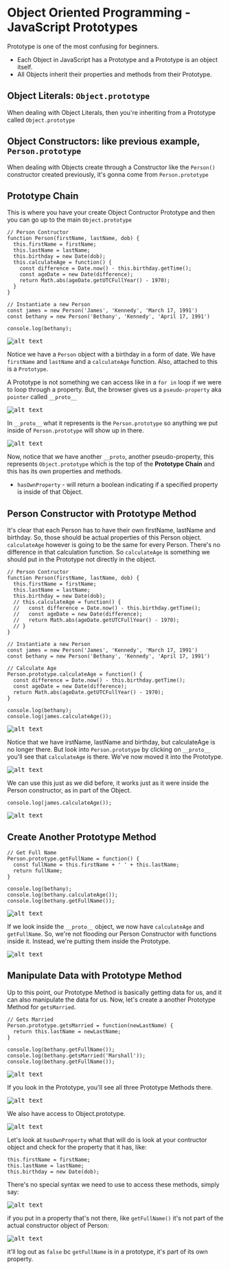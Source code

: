 # Object Oriented Programming - JavaScript Prototypes

Prototype is one of the most confusing for beginners. 

* Each Object in JavaScript has a Prototype and a Prototype is an object itself.
* All Objects inherit their properties and methods from their Prototype.

## Object Literals: ```Object.prototype```

When dealing with Object Literals, then you're inheriting from a Prototype called ```Object.prototype```

## Object Constructors: like previous example, ```Person.prototype```

When dealing with Objects create through a Constructor like the ```Person()``` constructor created previously, it's gonna come from ```Person.prototype```

## Prototype Chain

This is where you have your create Object Contructor Prototype and then you can go up to the main ```Object.prototype```

```
// Person Contructor
function Person(firstName, lastName, dob) {
  this.firstName = firstName;
  this.lastName = lastName;
  this.birthday = new Date(dob);
  this.calculateAge = function() {
    const difference = Date.now() - this.birthday.getTime();
    const ageDate = new Date(difference);
    return Math.abs(ageDate.getUTCFullYear() - 1970);
  }
}

// Instantiate a new Person
const james = new Person('James', 'Kennedy', 'March 17, 1991')
const bethany = new Person('Bethany', 'Kennedy', 'April 17, 1991')

console.log(bethany);
```

<kbd>![alt text](img/persconst.png "screenshot")</kbd>

Notice we have a ```Person``` object with a birthday in a form of date. We have ```firstName``` and ```lastName``` and a ```calculateAge``` function. Also, attached to this is a ```Prototype```.

A Prototype is not something we can access like in a ```for in``` loop if we were to loop through a property. But, the browser gives us a ```pseudo-property``` aka ```pointer``` called ```__proto__```

<kbd>![alt text](img/proto00.png "screenshot")</kbd>

In ```__proto__``` what it represents is the ```Person.prototype``` so anything we put inside of ```Person.prototype``` will show up in there.

<kbd>![alt text](img/proto01.png "screenshot")</kbd>

Now, notice that we have another ```__proto```, another pseudo-property, this represents ```Object.prototype``` which is the top of the **Prototype Chain** and this has its own properties and methods.

* ```hasOwnProperty``` - will return a boolean indicating if a specified property is inside of that Object.

## Person Constructor with Prototype Method

It's clear that each Person has to have their own firstName, lastName and birthday. So, those should be actual properties of this Person object. ```calculateAge``` however is going to be the same for every Person. There's no difference in that calculation function. So ```calculateAge``` is something we should put in the Prototype not directly in the object.

```
// Person Contructor
function Person(firstName, lastName, dob) {
  this.firstName = firstName;
  this.lastName = lastName;
  this.birthday = new Date(dob);
  // this.calculateAge = function() {
  //   const difference = Date.now() - this.birthday.getTime();
  //   const ageDate = new Date(difference);
  //   return Math.abs(ageDate.getUTCFullYear() - 1970);
  // }
}

// Instantiate a new Person
const james = new Person('James', 'Kennedy', 'March 17, 1991')
const bethany = new Person('Bethany', 'Kennedy', 'April 17, 1991')

// Calculate Age
Person.prototype.calculateAge = function() {
  const difference = Date.now() - this.birthday.getTime();
  const ageDate = new Date(difference);
  return Math.abs(ageDate.getUTCFullYear() - 1970);
}

console.log(bethany);
console.log(james.calculateAge());
```

<kbd>![alt text](img/calc00.png "screenshot")</kbd>

Notice that we have irstName, lastName and birthday, but calculateAge is no longer there. But look into ```Person.prototype``` by clicking on ```__proto__``` you'll see that ```calculateAge``` is there. We've now moved it into the Prototype.

<kbd>![alt text](img/calc01.png "screenshot")</kbd>

We can use this just as we did before, it works just as it were inside the Person constructor, as in part of the Object.

```
console.log(james.calculateAge());
```

<kbd>![alt text](img/calcage.png "screenshot")</kbd>

## Create Another Prototype Method

```
// Get Full Name
Person.prototype.getFullName = function() {
  const fullName = this.firstName + ' ' + this.lastName;
  return fullName;
}

console.log(bethany);
console.log(bethany.calculateAge());
console.log(bethany.getFullName());
```

<kbd>![alt text](img/fullname.png "screenshot")</kbd>

If we look inside the ```__proto__``` object, we now have ```calculateAge``` and ```getFullName```. So, we're not flooding our Person Constructor with functions inside it. Instead, we're putting them inside the Prototype.

<kbd>![alt text](img/fullnameproto.png "screenshot")</kbd>

## Manipulate Data with Prototype Method

Up to this point, our Prototype Method is basically getting data for us, and it can also manipulate the data for us. Now, let's create a another Prototype Method for ```getsMarried```.

```
// Gets Married
Person.prototype.getsMarried = function(newLastName) {
  return this.lastName = newLastName;
}

console.log(bethany.getFullName());
console.log(bethany.getsMarried('Marshall'));
console.log(bethany.getFullName());
```

<kbd>![alt text](img/getsmarried.png "screenshot")</kbd>

If you look in the Prototype, you'll see all three Prototype Methods there.

<kbd>![alt text](img/allproto.png "screenshot")</kbd>

We also have access to Object.prototype.

<kbd>![alt text](img/persobjtype.png "screenshot")</kbd>

Let's look at ```hasOwnProperty``` what that will do is look at your contructor object and check for the property that it has, like:

```
this.firstName = firstName;
this.lastName = lastName;
this.birthday = new Date(dob);
```

There's no special syntax we need to use to access these methods, simply say:

<kbd>![alt text](img/hasOwnProperty.png "screenshot")</kbd>

if you put in a property that's not there, like ```getFullName()``` it's not part of the actual constructor object of Person:

<kbd>![alt text](img/objprop.png "screenshot")</kbd>

it'll log out as ```false``` bc ```getFullName``` is in a prototype, it's part of its own property.

